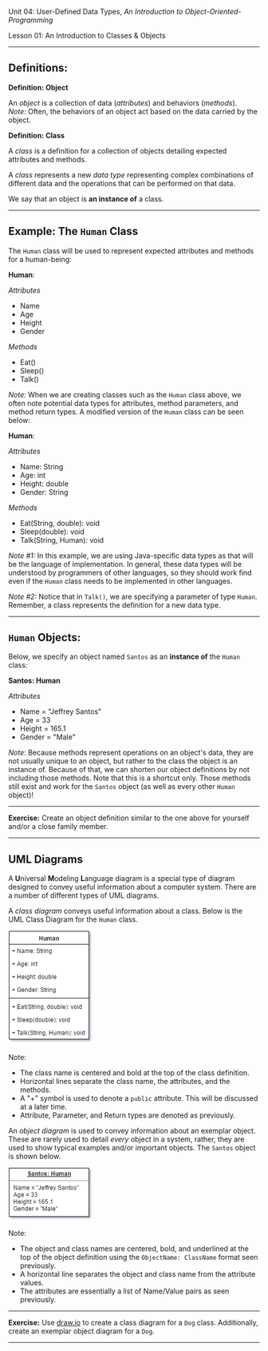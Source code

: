 Unit 04: User-Defined Data Types, _An Introduction to Object-Oriented-Programming_

Lesson 01: An Introduction to Classes & Objects
***

Definitions:
---

**Definition: Object**

An *object* is a collection of data (*attributes*) and behaviors (*methods*).\
_Note_: Often, the behaviors of an object act based on the data carried by the object.

**Definition: Class**

A *class* is a definition for a collection of objects detailing expected attributes and methods.

A *class* represents a new _data type_ representing complex combinations of different data and the operations that can be performed on that data.

We say that an object is **an instance of** a class.

***

Example: The `Human` Class
---

The `Human` class will be used to represent expected attributes and methods for a human-being:

**Human**:

_Attributes_
* Name
* Age
* Height
* Gender

_Methods_
* Eat()
* Sleep()
* Talk()

_Note:_ When we are creating classes such as the `Human` class above, we often note potential data types for attributes, method parameters, and method return types. A modified version of the `Human` class can be seen below:

**Human**:

_Attributes_
* Name: String
* Age: int
* Height: double
* Gender: String

_Methods_
* Eat(String, double): void
* Sleep(double): void
* Talk(String, Human): void

_Note #1:_ In this example, we are using Java-specific data types as that will be the language of implementation. In general, these data types will be understood by programmers of other languages, so they should work find even if the `Human` class needs to be implemented in other languages.

_Note #2:_ Notice that in `Talk()`, we are specifying a parameter of type `Human`. Remember, a class represents the definition for a new data type.
***

`Human` Objects:
---

Below, we specify an object named `Santos` as an **instance of** the `Human` class:

**Santos: Human**

_Attributes_
* Name = "Jeffrey Santos"
* Age = 33
* Height = 165.1
* Gender = "Male"

_Note_: Because methods represent operations on an object's data, they are not usually unique to an object, but rather to the class the object is an instance of. Because of that, we can shorten our object definitions by not including those methods. Note that this is a shortcut only. Those methods still exist and work for the `Santos` object (as well as every other `Human` object)!

***
**Exercise:** Create an object definition similar to the one above for yourself and/or a close family member.
***

UML Diagrams
---
A **U**niversal **M**odeling **L**anguage diagram is a special type of diagram designed to convey useful information about a computer system. There are a number of different types of UML diagrams. 

A _class diagram_ conveys useful information about a class. Below is the UML Class Diagram for the `Human` class.

![The Human Class](Images/HumanClass.png "The Human Class")

Note:
* The class name is centered and bold at the top of the class definition.
* Horizontal lines separate the class name, the attributes, and the methods.
* A "+" symbol is used to denote a `public` attribute. This will be discussed at a later time.
* Attribute, Parameter, and Return types are denoted as previously.

An _object diagram_ is used to convey information about an exemplar object. These are rarely used to detail _every_ object in a system, rather, they are used to show typical examples and/or important objects. The `Santos` object is shown below.

![The Santos Object](Images/SantosObject.png "The Santos Object")

Note:
* The object and class names are centered, bold, and underlined at the top of the object definition using the `ObjectName: ClassName` format seen previously.
* A horizontal line separates the object and class name from the attribute values.
* The attributes are essentially a list of Name/Value pairs as seen previously.

***
**Exercise:** Use [draw.io](http://www.draw.io) to create a class diagram for a `Dog` class. Additionally, create an exemplar object diagram for a `Dog`.
***
